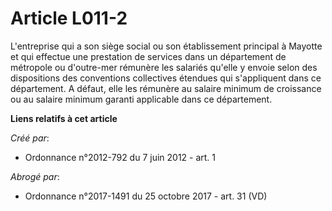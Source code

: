 # Article L011-2

L'entreprise qui a son siège social ou son établissement principal à Mayotte et qui effectue une prestation de services dans
un département de métropole ou d'outre-mer rémunère les salariés qu'elle y envoie selon des dispositions des conventions
collectives étendues qui s'appliquent dans ce département. A défaut, elle les rémunère au salaire minimum de croissance ou au
salaire minimum garanti applicable dans ce département.

**Liens relatifs à cet article**

_Créé par_:

  - Ordonnance n°2012-792 du 7 juin 2012 - art. 1

_Abrogé par_:

  - Ordonnance n°2017-1491 du 25 octobre 2017 - art. 31 (VD)

